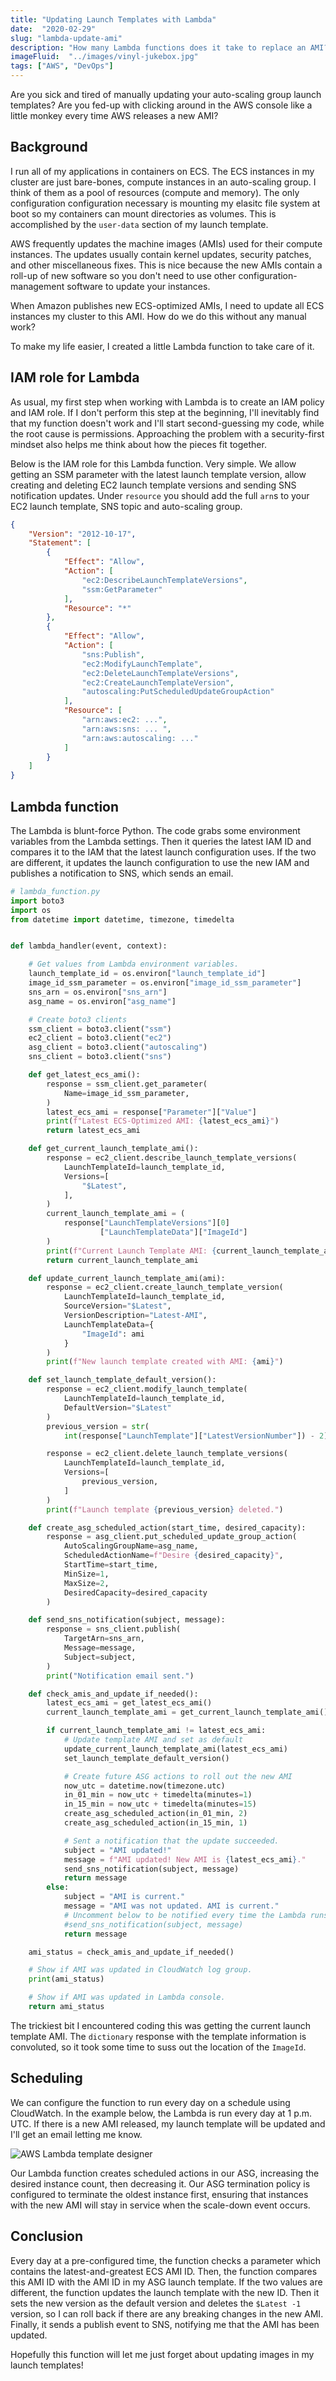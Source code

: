 ```yaml
---
title: "Updating Launch Templates with Lambda"
date:  "2020-02-29"
slug: "lambda-update-ami"
description: "How many Lambda functions does it take to replace an AMI?"
imageFluid:  "../images/vinyl-jukebox.jpg"
tags: ["AWS", "DevOps"]
---
```


Are you sick and tired of manually updating your auto-scaling group launch templates? Are you fed-up with clicking around in the AWS console like a little monkey every time AWS releases a new AMI?

## Background

I run all of my applications in containers on ECS. The ECS instances in my cluster are just bare-bones, compute instances in an auto-scaling group. I think of them as a pool of resources (compute and memory). The only configuration configuration necessary is mounting my elasitc file system at boot so my containers can mount directories as volumes. This is accomplished by the `user-data` section of my launch template.

AWS frequently updates the machine images (AMIs) used for their compute instances. The updates usually contain kernel updates, security patches, and other miscellaneous fixes. This is nice because the new AMIs contain a roll-up of new software so you don't need to use other configuration-management software to update your instances.

When Amazon publishes new ECS-optimized AMIs, I need to update all ECS instances my cluster to this AMI. How do we do this without any manual work?

To make my life easier, I created a little Lambda function to take care of it.

## IAM role for Lambda

As usual, my first step when working with Lambda is to create an IAM policy and IAM role. If I don't perform this step at the beginning, I'll inevitably find that my function doesn't work and I'll start second-guessing my code, while the root cause is permissions. Approaching the problem with a security-first mindset also helps me think about how the pieces fit together.

Below is the IAM role for this Lambda function. Very simple. We allow getting an SSM parameter with the latest launch template version, allow creating and deleting EC2 launch template versions and sending SNS notification updates. Under `resource` you should add the full `arn`s to your EC2 launch template, SNS topic and auto-scaling group.

```json
{
    "Version": "2012-10-17",
    "Statement": [
        {
            "Effect": "Allow",
            "Action": [
                "ec2:DescribeLaunchTemplateVersions",
                "ssm:GetParameter"
            ],
            "Resource": "*"
        },
        {
            "Effect": "Allow",
            "Action": [
                "sns:Publish",
                "ec2:ModifyLaunchTemplate",
                "ec2:DeleteLaunchTemplateVersions",
                "ec2:CreateLaunchTemplateVersion",
                "autoscaling:PutScheduledUpdateGroupAction"
            ],
            "Resource": [
                "arn:aws:ec2: ...",
                "arn:aws:sns: ... ",
                "arn:aws:autoscaling: ..."
            ]
        }
    ]
}
```

## Lambda function

The Lambda is blunt-force Python. The code grabs some environment variables from the Lambda settings. Then it queries the latest IAM ID and compares it to the IAM that the latest launch configuration uses. If the two are different, it updates the launch configuration to use the new IAM and publishes a notification to SNS, which sends an email.

```python
# lambda_function.py
import boto3
import os
from datetime import datetime, timezone, timedelta


def lambda_handler(event, context):

    # Get values from Lambda environment variables.
    launch_template_id = os.environ["launch_template_id"]
    image_id_ssm_parameter = os.environ["image_id_ssm_parameter"]
    sns_arn = os.environ["sns_arn"]
    asg_name = os.environ["asg_name"]

    # Create boto3 clients
    ssm_client = boto3.client("ssm")
    ec2_client = boto3.client("ec2")
    asg_client = boto3.client("autoscaling")
    sns_client = boto3.client("sns")

    def get_latest_ecs_ami():
        response = ssm_client.get_parameter(
            Name=image_id_ssm_parameter,
        )
        latest_ecs_ami = response["Parameter"]["Value"]
        print(f"Latest ECS-Optimized AMI: {latest_ecs_ami}")
        return latest_ecs_ami

    def get_current_launch_template_ami():
        response = ec2_client.describe_launch_template_versions(
            LaunchTemplateId=launch_template_id,
            Versions=[
                "$Latest",
            ],
        )
        current_launch_template_ami = (
            response["LaunchTemplateVersions"][0]
                    ["LaunchTemplateData"]["ImageId"]
        )
        print(f"Current Launch Template AMI: {current_launch_template_ami}")
        return current_launch_template_ami

    def update_current_launch_template_ami(ami):
        response = ec2_client.create_launch_template_version(
            LaunchTemplateId=launch_template_id,
            SourceVersion="$Latest",
            VersionDescription="Latest-AMI",
            LaunchTemplateData={
                "ImageId": ami
            }
        )
        print(f"New launch template created with AMI: {ami}")

    def set_launch_template_default_version():
        response = ec2_client.modify_launch_template(
            LaunchTemplateId=launch_template_id,
            DefaultVersion="$Latest"
        )
        previous_version = str(
            int(response["LaunchTemplate"]["LatestVersionNumber"]) - 2)

        response = ec2_client.delete_launch_template_versions(
            LaunchTemplateId=launch_template_id,
            Versions=[
                previous_version,
            ]
        )
        print(f"Launch template {previous_version} deleted.")

    def create_asg_scheduled_action(start_time, desired_capacity):
        response = asg_client.put_scheduled_update_group_action(
            AutoScalingGroupName=asg_name,
            ScheduledActionName=f"Desire {desired_capacity}",
            StartTime=start_time,
            MinSize=1,
            MaxSize=2,
            DesiredCapacity=desired_capacity
        )

    def send_sns_notification(subject, message):
        response = sns_client.publish(
            TargetArn=sns_arn,
            Message=message,
            Subject=subject,
        )
        print("Notification email sent.")

    def check_amis_and_update_if_needed():
        latest_ecs_ami = get_latest_ecs_ami()
        current_launch_template_ami = get_current_launch_template_ami()

        if current_launch_template_ami != latest_ecs_ami:
            # Update template AMI and set as default
            update_current_launch_template_ami(latest_ecs_ami)
            set_launch_template_default_version()

            # Create future ASG actions to roll out the new AMI
            now_utc = datetime.now(timezone.utc)
            in_01_min = now_utc + timedelta(minutes=1)
            in_15_min = now_utc + timedelta(minutes=15)
            create_asg_scheduled_action(in_01_min, 2)
            create_asg_scheduled_action(in_15_min, 1)

            # Sent a notification that the update succeeded.
            subject = "AMI updated!"
            message = f"AMI updated! New AMI is {latest_ecs_ami}."
            send_sns_notification(subject, message)
            return message
        else:
            subject = "AMI is current."
            message = "AMI was not updated. AMI is current."
            # Uncomment below to be notified every time the Lambda runs.
            #send_sns_notification(subject, message)
            return message

    ami_status = check_amis_and_update_if_needed()

    # Show if AMI was updated in CloudWatch log group.
    print(ami_status)

    # Show if AMI was updated in Lambda console.
    return ami_status

```

The trickiest bit I encountered coding this was getting the current launch template AMI. The `dictionary` response with the template information is convoluted, so it took some time to suss out the location of the `ImageId`.

## Scheduling

We can configure the function to run every day on a schedule using CloudWatch. In the example below, the Lambda is run every day at 1 p.m. UTC. If there is a new AMI released, my launch template will be updated and I'll get an email letting me know.

![AWS Lambda template designer](../images/lambda-template-designer.png)

Our Lambda function creates scheduled actions in our ASG, increasing the desired instance count, then decreasing it. Our ASG termination policy is configured to terminate the oldest instance first, ensuring that instances with the new AMI will stay in service when the scale-down event occurs.

## Conclusion

Every day at a pre-configured time, the function checks a parameter which contains the latest-and-greatest ECS AMI ID. Then, the function compares this AMI ID with the AMI ID in my ASG launch template. If the two values are different, the function updates the launch template with the new ID. Then it sets the new version as the default version and deletes the `$Latest -1` version, so I can roll back if there are any breaking changes in the new AMI. Finally, it sends a publish event to SNS, notifying me that the AMI has been updated.

Hopefully this function will let me just forget about updating images in my launch templates!
